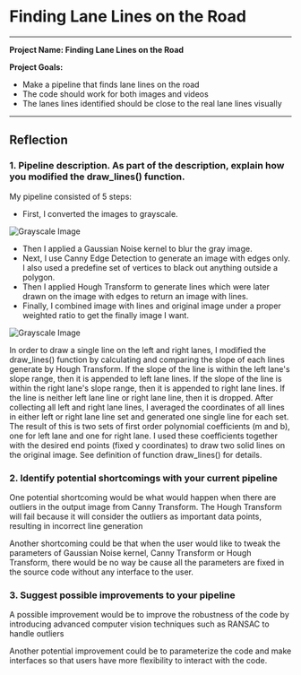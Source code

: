 # **Finding Lane Lines on the Road** 

---

**Project Name: Finding Lane Lines on the Road**

**Project Goals:**
* Make a pipeline that finds lane lines on the road
* The code should work for both images and videos
* The lanes lines identified should be close to the real lane lines visually

[//]: # (Image References)

[image1]: ./examples/grayscale.jpg "Grayscale"
[image2]: ./examples/laneLines_thirdPass.jpg "Final"

---

## Reflection

### 1. Pipeline description. As part of the description, explain how you modified the draw_lines() function.

My pipeline consisted of 5 steps:
 - First, I converted the images to grayscale.
 
 ![Grayscale Image][image1]
 
 - Then I applied a Gaussian Noise kernel to blur the gray image.
 - Next, I use Canny Edge Detection to generate an image with edges only. I also used a predefine set of vertices to black out anything outside a polygon.
 - Then I applied Hough Transform to generate lines which were later drawn on the image with edges to return an image with lines.
 - Finally, I combined image with lines and original image under a proper weighted ratio to get the finally image I want.
 
 ![Grayscale Image][image2]
 
In order to draw a single line on the left and right lanes, I modified the draw_lines() function by calculating and comparing the slope of each lines generate by Hough Transform. If the slope of the line is within the left lane's slope range, then it is appended to left lane lines. If the slope of the line is within the right lane's slope range, then it is appended to right lane lines. If the line is neither left lane line or right lane line, then it is dropped. After collecting all left and right lane lines, I averaged the coordinates of all lines in either left or right lane line set and generated one single line for each set. The result of this is two sets of first order polynomial coefficients (m and b), one for left lane and one for right lane. I used these coefficients together with the desired end points (fixed y coordinates) to draw two solid lines on the original image. See definition of function draw_lines() for details.

### 2. Identify potential shortcomings with your current pipeline

One potential shortcoming would be what would happen when there are outliers in the output image from Canny Transform. The Hough Transform will fail because it will consider the outliers as important data points, resulting in incorrect line generation

Another shortcoming could be that when the user would like to tweak the parameters of Gaussian Noise kernel, Canny Transform or Hough Transform, there would be no way be cause all the parameters are fixed in the source code without any interface to the user.


### 3. Suggest possible improvements to your pipeline

A possible improvement would be to improve the robustness of the code by introducing advanced computer vision techniques such as RANSAC to handle outliers

Another potential improvement could be to parameterize the code and make interfaces so that users have more flexibility to interact with the code.
